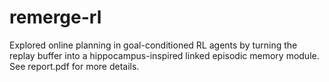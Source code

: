 # remerge-rl
Explored online planning in goal-conditioned RL agents by turning the replay buffer into a hippocampus-inspired linked episodic memory module. See report.pdf for more details.
